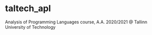 # taltech_apl
Analysis of Programming Languages course, A.A. 2020/2021 @ Tallinn University of Technology
